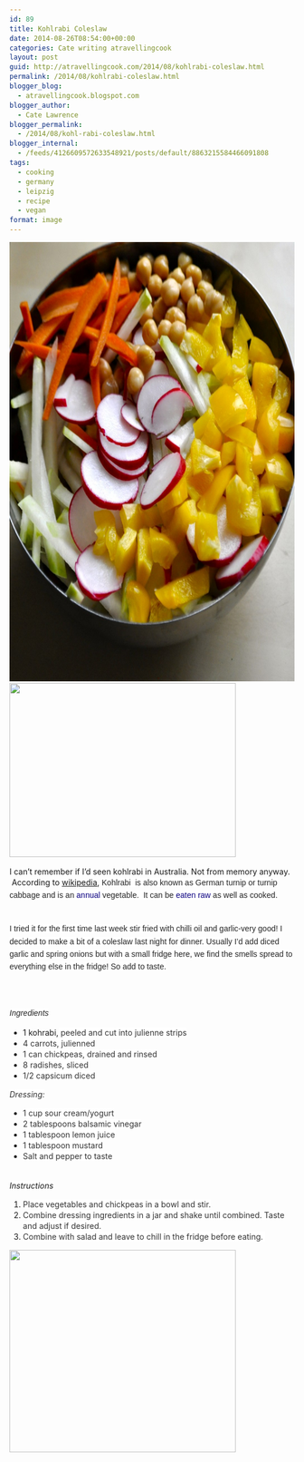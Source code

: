 ```yaml
---
id: 89
title: Kohlrabi Coleslaw
date: 2014-08-26T08:54:00+00:00
categories: Cate writing atravellingcook
layout: post
guid: http://atravellingcook.com/2014/08/kohlrabi-coleslaw.html
permalink: /2014/08/kohlrabi-coleslaw.html
blogger_blog:
  - atravellingcook.blogspot.com
blogger_author:
  - Cate Lawrence
blogger_permalink:
  - /2014/08/kohl-rabi-coleslaw.html
blogger_internal:
  - /feeds/4126609572633548921/posts/default/8863215584466091808
tags:
  - cooking
  - germany
  - leipzig
  - recipe
  - vegan
format: image
---
```


  <a href="/images/atc-migrate/2014/08/2014-08-26-01.55.17.jpg"><img class="aligncenter size-large wp-image-1095" src="/images/atc-migrate/2014/08/2014-08-26-01.55.17-1024x1017.jpg" alt="2014-08-26 01.55.17" width="780" height="775" /></a><a  href="http://1.bp.blogspot.com/-AWcQ5KldEMI/U_w7_KHGYaI/AAAAAAAAJRg/aIm1M20GTz4/s1600/800px-GreenKohlrabi.jpg"><img src="http://1.bp.blogspot.com/-AWcQ5KldEMI/U_w7_KHGYaI/AAAAAAAAJRg/aIm1M20GTz4/s1600/800px-GreenKohlrabi.jpg" alt="" width="400" height="307" border="0" /></a>





I can&#8217;t remember if I&#8217;d seen kohlrabi in Australia. Not from memory anyway.  According to <a href="http://en.wikipedia.org/wiki/Kohlrabi">wikipedia</a>, <span style="background-color: white; color: #252525; font-family: sans-serif; line-height: 22.399999618530273px;">Kohlrabi<span style="background-color: white; color: #252525; font-family: sans-serif; line-height: 22.399999618530273px;">  is also known as <span style="background-color: white; color: #252525; font-family: sans-serif; line-height: 22.399999618530273px;">German turnip<span style="background-color: white; color: #252525; font-family: sans-serif; line-height: 22.399999618530273px;"> or <span style="background-color: white; color: #252525; font-family: sans-serif; line-height: 22.399999618530273px;">turnip cabbage and is an<span style="background-color: white; color: #252525; font-family: sans-serif; line-height: 22.399999618530273px;"> <a style="background: none #ffffff; color: #0b0080; font-family: sans-serif; line-height: 22.399999618530273px; text-decoration: none;" title="Annual plant" href="http://en.wikipedia.org/wiki/Annual_plant">annual</a><span style="background-color: white; color: #252525; font-family: sans-serif; line-height: 22.399999618530273px;"> vegetable. <span style="background-color: white; color: #252525; font-family: sans-serif; line-height: 22.399999618530273px;"> It can be <a style="background: none #ffffff; color: #0b0080; font-family: sans-serif; line-height: 22.399999618530273px; text-decoration: none;" title="Raw foodism" href="http://en.wikipedia.org/wiki/Raw_foodism">eaten raw</a><span style="background-color: white; color: #252525; font-family: sans-serif; line-height: 22.399999618530273px;"> as well as cooked. 
  
<span style="background-color: white; color: #252525; font-family: sans-serif; line-height: 22.399999618530273px;"><br /> <span style="background-color: white; color: #252525; font-family: sans-serif; line-height: 22.399999618530273px;">I tried it for the first time last week stir fried with chilli oil and garlic-very good! I decided to make a bit of a coleslaw last night for dinner. Usually I&#8217;d add diced garlic and spring onions but with a small fridge here, we find the smells spread to everything else in the fridge! So add to taste.

<span style="background-color: white; color: #252525; font-family: sans-serif; font-size: 14px; line-height: 22.399999618530273px;"><br /> <br /> _Ingredients_

  * 1 kohrabi,<span style="background-color: white; color: #333333; line-height: 19px;"> peeled and cut into julienne strips
  * <span style="background-color: white; color: #333333; line-height: 19px;">4 carrots, julienned
  * <span style="background-color: white; color: #333333; line-height: 19px;">1 can chickpeas, drained and rinsed
  * <span style="background-color: white; color: #333333; line-height: 19px;">8 radishes, sliced
  * <span style="background-color: white; color: #333333; line-height: 19px;">1/2 capsicum diced

<span style="background-color: white; color: #333333; line-height: 19px;"><i>Dressing:</i>

  * <span style="background-color: white; color: #333333; line-height: 19px;">1 cup sour cream/yogurt
  * <span style="background-color: white; color: #333333; line-height: 19px;">2 tablespoons balsamic vinegar
  * <span style="background-color: white; color: #333333; line-height: 19px;">1 tablespoon lemon juice
  * <span style="background-color: white; color: #333333; line-height: 19px;">1 tablespoon mustard
  * <span style="background-color: white; color: #333333; line-height: 19px;">Salt and pepper to taste

<span style="background-color: white; line-height: 19px;"><br /> <span style="background-color: white; line-height: 19px;"><i>Instructions</i>

  1. <span style="background-color: white; color: #333333; line-height: 19px;">Place vegetables and chickpeas in a bowl and stir.
  2. <span style="background-color: white; color: #333333; line-height: 19px;">Combine dressing ingredients in a jar and shake until combined. Taste and adjust if desired.
  3. <span style="background-color: white; color: #333333; line-height: 19px;">Combine with salad and leave to chill in the fridge before eating. 


  <a  href="http://4.bp.blogspot.com/-XO7jONbNq7g/U_w8pZnR5gI/AAAAAAAAJRw/TdIAr-Oesxc/s1600/14846129767_cd8f4e5a59_z.jpg"><img src="http://4.bp.blogspot.com/-XO7jONbNq7g/U_w8pZnR5gI/AAAAAAAAJRw/TdIAr-Oesxc/s1600/14846129767_cd8f4e5a59_z.jpg" alt="" width="400" height="357" border="0" /></a>



  <span style="line-height: 19px;"> 
